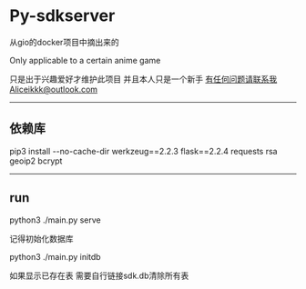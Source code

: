 # Py-sdkserver
从gio的docker项目中摘出来的

Only applicable to a certain anime game


只是出于兴趣爱好才维护此项目 并且本人只是一个新手 有任何问题请联系我Aliceikkk@outlook.com


------
依赖库
------
pip3 install --no-cache-dir werkzeug==2.2.3 flask==2.2.4 requests rsa geoip2 bcrypt

-----
run
-----
python3 ./main.py serve

记得初始化数据库

python3 ./main.py initdb 

如果显示已存在表 需要自行链接sdk.db清除所有表
